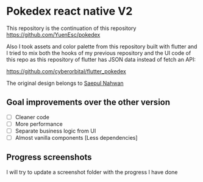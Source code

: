 # Pokedex react native V2
This repository is the continuation of this repository
https://github.com/YuenEsc/pokedex

Also I took assets and color palette from this repository built with flutter and I tried to mix both the hooks of my previous repository and the UI code of this repo as this repository of flutter has JSON data instead of fetch an API:

https://github.com/cyberorbital/flutter_pokedex

The original design belongs to [Saepul Nahwan](https://dribbble.com/saepulnahwan23)


## Goal improvements over the other version

 - [ ] Cleaner code
 - [ ] More performance
 - [ ] Separate business logic from UI
 - [ ] Almost vanilla components [Less dependencies] 

## Progress screenshots
I will try to update a screenshot folder with the progress I have done
